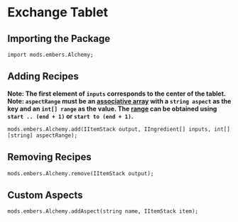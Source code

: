 # Exchange Tablet

## Importing the Package
```zenscript
import mods.embers.Alchemy;
```

## Adding Recipes
**Note: The first element of `inputs` corresponds to the center of the tablet.**
**Note: `aspectRange` must be an [associative array](/AdvancedFunctions/Associative_Arrays/) with a `string aspect` as the key and an `int[] range` as the value. The [range](/AdvancedFunctions/For_Loops/) can be obtained using `start .. (end + 1)` or `start to (end + 1)`.**
```zenscript
mods.embers.Alchemy.add(IItemStack output, IIngredient[] inputs, int[][string] aspectRange);
```

## Removing Recipes
```zenscript
mods.embers.Alchemy.remove(IItemStack output);
```

## Custom Aspects
```zenscript
mods.embers.Alchemy.addAspect(string name, IItemStack item);
```
